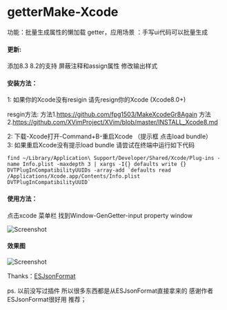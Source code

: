 # getterMake-Xcode
功能：批量生成属性的懒加载 getter，应用场景 ：手写ui代码可以批量生成

#### 更新:
添加8.3 8.2的支持
屏蔽注释和assign属性
修改输出样式

#### 安装方法：
1: 如果你的Xcode没有resigin 请先resign你的Xcode (Xcode8.0+)<br>

resgin方法:
方法1.https://github.com/fpg1503/MakeXcodeGr8Again
方法2.https://github.com/XVimProject/XVim/blob/master/INSTALL_Xcode8.md

2: 下载-Xcode打开-Command+B-重启Xcode  （提示框 点击load bundle）<br>
3: 如果重启Xcode没有提示load bundle 请尝试在终端中运行如下代码
```
find ~/Library/Application\ Support/Developer/Shared/Xcode/Plug-ins -name Info.plist -maxdepth 3 | xargs -I{} defaults write {} DVTPlugInCompatibilityUUIDs -array-add `defaults read /Applications/Xcode.app/Contents/Info.plist DVTPlugInCompatibilityUUID`
```

#### 使用方法：
点击xcode 菜单栏  找到Window-GenGetter-input property window

![Screenshot](https://raw.githubusercontent.com/hackxhj/getterMake-Xcode/master/cap/menu.png)
 
 
#### 效果图

![Screenshot](https://github.com/ame017/getterMake-Xcode/blob/master/cap/1111.gif?raw=true)

Thanks：[ESJsonFormat](https://github.com/EnjoySR/ESJsonFormat-Xcode)

ps. 以前没写过插件  所以很多东西都是从ESJsonFormat直接拿来的 感谢作者 ESJsonFormat很好用 推荐；
